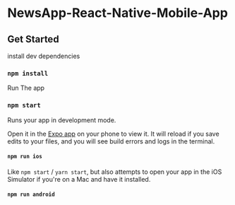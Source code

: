 # NewsApp-React-Native-Mobile-App


  

  </p>
  

## Get Started

install dev dependencies

### `npm install`

Run The app

### `npm start`

Runs your app in development mode.

Open it in the [Expo app](https://expo.io) on your phone to view it. It will reload if you save edits to your files, and you will see build errors and logs in the terminal.

#### `npm run ios`

Like `npm start` / `yarn start`, but also attempts to open your app in the iOS Simulator if you're on a Mac and have it installed.

#### `npm run android`




<!-- <a href="https://www.buymeacoffee.com/joestackss">☕ Buy me a coffee</a> -->
